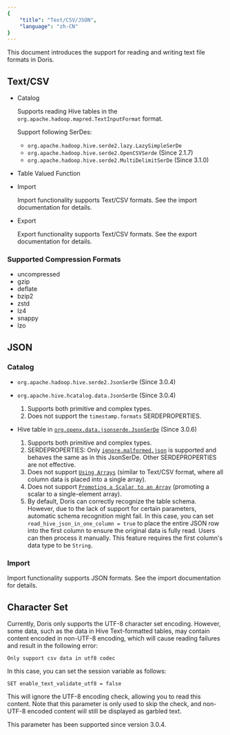```yaml
---
{
    "title": "Text/CSV/JSON",
    "language": "zh-CN"
}
---
```


This document introduces the support for reading and writing text file formats in Doris.

## Text/CSV

* Catalog

  Supports reading Hive tables in the `org.apache.hadoop.mapred.TextInputFormat` format.

  Support following SerDes:

  - `org.apache.hadoop.hive.serde2.lazy.LazySimpleSerDe`
  - `org.apache.hadoop.hive.serde2.OpenCSVSerde` (Since 2.1.7)
  - `org.apache.hadoop.hive.serde2.MultiDelimitSerDe` (Since 3.1.0)  

* Table Valued Function

* Import

  Import functionality supports Text/CSV formats. See the import documentation for details.

* Export

  Export functionality supports Text/CSV formats. See the export documentation for details.

### Supported Compression Formats

* uncompressed
* gzip
* deflate
* bzip2
* zstd
* lz4
* snappy
* lzo

## JSON

### Catalog

- `org.apache.hadoop.hive.serde2.JsonSerDe` (Since 3.0.4)

- `org.apache.hive.hcatalog.data.JsonSerDe` (Since 3.0.4)

  1. Supports both primitive and complex types.
  2. Does not support the `timestamp.formats` SERDEPROPERTIES.

- Hive table in [`org.openx.data.jsonserde.JsonSerDe`](https://github.com/rcongiu/Hive-JSON-Serde) (Since 3.0.6)

  1. Supports both primitive and complex types.
  2. SERDEPROPERTIES: Only [`ignore.malformed.json`](https://github.com/rcongiu/Hive-JSON-Serde?tab=readme-ov-file#importing-malformed-data) is supported and behaves the same as in this JsonSerDe. Other SERDEPROPERTIES are not effective.
  3. Does not support [`Using Arrays`](https://github.com/rcongiu/Hive-JSON-Serde?tab=readme-ov-file#using-arrays) (similar to Text/CSV format, where all column data is placed into a single array).
  4. Does not support [`Promoting a Scalar to an Array`](https://github.com/rcongiu/Hive-JSON-Serde?tab=readme-ov-file#promoting-a-scalar-to-an-array) (promoting a scalar to a single-element array).
  5. By default, Doris can correctly recognize the table schema. However, due to the lack of support for certain parameters, automatic schema recognition might fail. In this case, you can set `read_hive_json_in_one_column = true` to place the entire JSON row into the first column to ensure the original data is fully read. Users can then process it manually. This feature requires the first column's data type to be `String`.

### Import

Import functionality supports JSON formats. See the import documentation for details.

## Character Set

Currently, Doris only supports the UTF-8 character set encoding. However, some data, such as the data in Hive Text-formatted tables, may contain content encoded in non-UTF-8 encoding, which will cause reading failures and result in the following error:

```text
Only support csv data in utf8 codec
```

In this case, you can set the session variable as follows:

```text
SET enable_text_validate_utf8 = false
```

This will ignore the UTF-8 encoding check, allowing you to read this content. Note that this parameter is only used to skip the check, and non-UTF-8 encoded content will still be displayed as garbled text.

This parameter has been supported since version 3.0.4.

